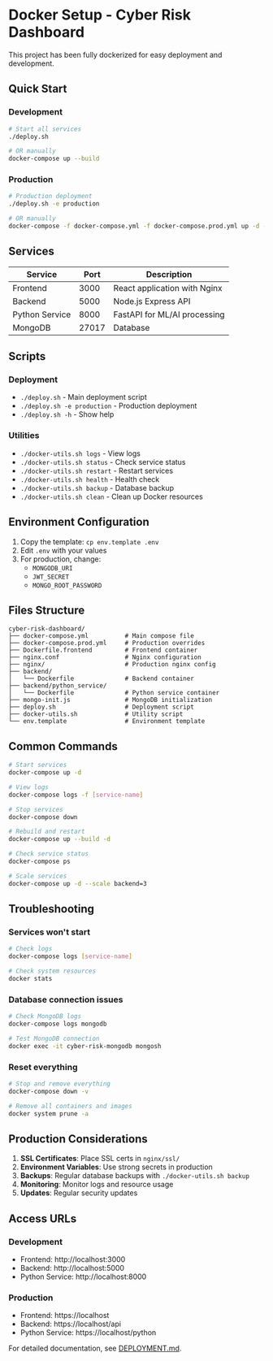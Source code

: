 # Docker Setup - Cyber Risk Dashboard

This project has been fully dockerized for easy deployment and development.

## Quick Start

### Development
```bash
# Start all services
./deploy.sh

# OR manually
docker-compose up --build
```

### Production
```bash
# Production deployment
./deploy.sh -e production

# OR manually
docker-compose -f docker-compose.yml -f docker-compose.prod.yml up -d --build
```

## Services

| Service | Port | Description |
|---------|------|-------------|
| Frontend | 3000 | React application with Nginx |
| Backend | 5000 | Node.js Express API |
| Python Service | 8000 | FastAPI for ML/AI processing |
| MongoDB | 27017 | Database |

## Scripts

### Deployment
- `./deploy.sh` - Main deployment script
- `./deploy.sh -e production` - Production deployment
- `./deploy.sh -h` - Show help

### Utilities
- `./docker-utils.sh logs` - View logs
- `./docker-utils.sh status` - Check service status
- `./docker-utils.sh restart` - Restart services
- `./docker-utils.sh health` - Health check
- `./docker-utils.sh backup` - Database backup
- `./docker-utils.sh clean` - Clean up Docker resources

## Environment Configuration

1. Copy the template: `cp env.template .env`
2. Edit `.env` with your values
3. For production, change:
   - `MONGODB_URI`
   - `JWT_SECRET`
   - `MONGO_ROOT_PASSWORD`

## Files Structure

```
cyber-risk-dashboard/
├── docker-compose.yml          # Main compose file
├── docker-compose.prod.yml     # Production overrides
├── Dockerfile.frontend         # Frontend container
├── nginx.conf                  # Nginx configuration
├── nginx/                      # Production nginx config
├── backend/
│   └── Dockerfile              # Backend container
├── backend/python_service/
│   └── Dockerfile              # Python service container
├── mongo-init.js               # MongoDB initialization
├── deploy.sh                   # Deployment script
├── docker-utils.sh             # Utility script
└── env.template                # Environment template
```

## Common Commands

```bash
# Start services
docker-compose up -d

# View logs
docker-compose logs -f [service-name]

# Stop services
docker-compose down

# Rebuild and restart
docker-compose up --build -d

# Check service status
docker-compose ps

# Scale services
docker-compose up -d --scale backend=3
```

## Troubleshooting

### Services won't start
```bash
# Check logs
docker-compose logs [service-name]

# Check system resources
docker stats
```

### Database connection issues
```bash
# Check MongoDB logs
docker-compose logs mongodb

# Test MongoDB connection
docker exec -it cyber-risk-mongodb mongosh
```

### Reset everything
```bash
# Stop and remove everything
docker-compose down -v

# Remove all containers and images
docker system prune -a
```

## Production Considerations

1. **SSL Certificates**: Place SSL certs in `nginx/ssl/`
2. **Environment Variables**: Use strong secrets in production
3. **Backups**: Regular database backups with `./docker-utils.sh backup`
4. **Monitoring**: Monitor logs and resource usage
5. **Updates**: Regular security updates

## Access URLs

### Development
- Frontend: http://localhost:3000
- Backend: http://localhost:5000
- Python Service: http://localhost:8000

### Production
- Frontend: https://localhost
- Backend: https://localhost/api
- Python Service: https://localhost/python

For detailed documentation, see [DEPLOYMENT.md](DEPLOYMENT.md). 